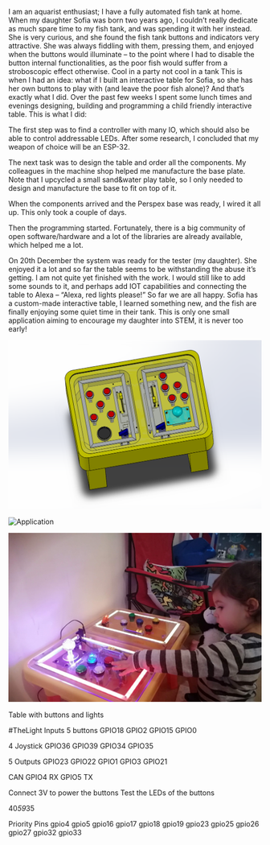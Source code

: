 I am an aquarist enthusiast; I have a fully automated fish tank at home.
When my daughter Sofia was born two years ago, I couldn’t really dedicate as much spare time to my fish tank, and was spending it with her instead. She is very curious, and she found the fish tank buttons and indicators very attractive. She was always fiddling with them, pressing them, and enjoyed when the buttons would illuminate – to the point where I had to disable the button internal functionalities, as the poor fish would suffer from a stroboscopic effect otherwise. Cool in a party not cool in a tank
This is when I had an idea: what if I built an interactive table for Sofia, so she has her own buttons to play with (and leave the poor fish alone)? And that’s exactly what I did.
Over the past few weeks I spent some lunch times and evenings designing, building and programming a child friendly interactive table. This is what I did:

The first step was to find a controller with many IO, which should also be able to control addressable LEDs. After some research, I concluded that my weapon of choice will be an ESP-32.

The next task was to design the table and order all the components. My colleagues in the machine shop helped me manufacture the base plate. Note that I upcycled a small sand&water play table, so I only needed to design and manufacture the base to fit on top of it.

When the components arrived and the Perspex base was ready, I wired it all up. This only took a couple of days.

Then the programming started. Fortunately, there is a big community of open software/hardware and a lot of the libraries are already available, which helped me a lot.

On 20th December the system was ready for the tester (my daughter). She enjoyed it a lot and so far the table seems to be withstanding the abuse it’s getting.
I am not quite yet finished with the work. I would still like to add some sounds to it, and perhaps add IOT capabilities and connecting the table to Alexa – “Alexa, red lights please!”
So far we are all happy. Sofia has a custom-made interactive table, I learned something new, and the fish are finally enjoying some quiet time in their tank. This is only one small application aiming to encourage my daughter into STEM, it is never too early!

![Application](/Pics/Assembly.PNG)

![Application](/Pics/Testing.gif)

![Application](/Pics/Firefly1.jpg)


Table with buttons and lights

#TheLight
Inputs
5 buttons
GPIO18
GPIO2
GPIO15
GPIO0


4 Joystick
GPIO36
GPIO39
GPIO34
GPIO35

5 Outputs
GPIO23
GPIO22
GPIO1
GPIO3
GPIO21

CAN
GPIO4 RX
GPIO5 TX

Connect 3V to power the buttons
Test the LEDs of the buttons

40*59*35


Priority Pins
gpio4
gpio5
gpio16
gpio17
gpio18
gpio19
gpio23
gpio25
gpio26
gpio27
gpio32
gpio33